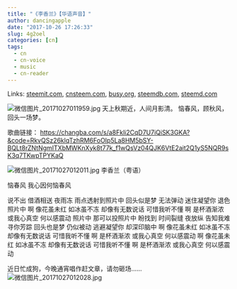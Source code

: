 ```yaml
---
title: "《李香兰》【华语声音】"
author: dancingapple
date: "2017-10-26 17:26:33"
slug: 4g2oel
categories: [cn]
tags: 
  - cn
  - cn-voice
  - music
  - cn-reader
---
```


Links: [steemit.com](https://steemit.com/cn/@dancingapple/4g2oel), [cnsteem.com](https://cnsteem.com/cn/@dancingapple/4g2oel), [busy.org](https://busy.org/cn/@dancingapple/4g2oel), [steemdb.com](https://steemdb.com/cn/@dancingapple/4g2oel), [steemd.com](https://steemd.com/cn/@dancingapple/4g2oel)

![微信图片_20171027011959.jpg](https://steemitimages.com/DQmPvZPAT7BuGA3AL77sGj7zwyUdtsuNdHCLgrgAkmPzSUw/%E5%BE%AE%E4%BF%A1%E5%9B%BE%E7%89%87_20171027011959.jpg)
天上秋期近，人间月影清。
恼春风，顾秋风，回头一场梦。

歌曲链接： https://changba.com/s/a8Fkli2CqD7U7iQiSK3GKA?&code=RkvQSz26klqTzhRM6FoOIp5La8HM5bSY-BQLt8rZNtNgmITXbMWKnXyk8t77k_f1wQsVz04QJK6VtE2ait2Q1yS5NQR9sK3q7TKwpTPYKaQ


![微信图片_20171027012011.jpg](https://steemitimages.com/DQmYsBekFTJ9MHXz5UUGhvdtQvWm7m9nMpdbWWpF7otLuA4/%E5%BE%AE%E4%BF%A1%E5%9B%BE%E7%89%87_20171027012011.jpg)
李香兰（粤语）

恼春风
我心因何恼春风

说不出
借酒相送
夜雨冻
雨点透射到照片中
回头似是梦
无法弹动
迷住凝望你
退色照片中
啊
像花虽未红
如冰虽不冻
却像有无数说话
可惜我听不懂
啊
是杯酒渐浓
或我心真空
何以感震动
照片中
那可以投照片中
盼找到
时间裂缝
夜放纵
告知我难寻你芳踪
回头也是梦
仍似被动
逃避凝望你
却深印脑中
啊
像花虽未红
如冰虽不冻
却像有无数说话
可惜我听不懂
啊
是杯酒渐浓
或我心真空
何以感震动
啊
像花虽未红
如冰虽不冻
却像有无数说话
可惜我听不懂
啊
是杯酒渐浓
或我心真空
何以感震动

近日忙成狗，今晚通宵唱作赶文章，请勿砸场……
![微信图片_20171027012028.jpg](https://steemitimages.com/DQmeQua9zWo7KK4occpfKJGbKaLy7kn4UWURBh17A8Z23Nk/%E5%BE%AE%E4%BF%A1%E5%9B%BE%E7%89%87_20171027012028.jpg)
